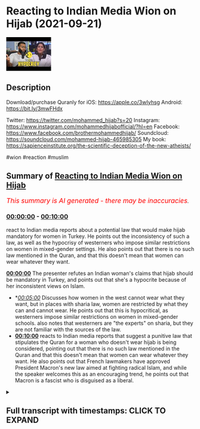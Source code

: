 # Reacting to Indian Media Wion on Hijab (2021-09-21)

![alt Reacting to Indian Media Wion on Hijab](c_QwdFONeoQ.jpg "Reacting to Indian Media Wion on Hijab")

## Description

Download/purchase Quranly for iOS: https://apple.co/3wIyhsg Android: https://bit.ly/3mwFHdx

Twitter: https://twitter.com/mohammed_hijab?s=20
Instagram: https://www.instagram.com/mohammedhijabofficial/?hl=en
Facebook: https://www.facebook.com/brothermohammedhijab/
Soundcloud: https://soundcloud.com/mohammed-hijab-465985305
My book: https://sapienceinstitute.org/the-scientific-deception-of-the-new-atheists/

#wion #reaction #muslim

## Summary of [Reacting to Indian Media Wion on Hijab](https://www.youtube.com/watch?v=c_QwdFONeoQ)


*<span style="color:red; font-size:125%">This summary is AI generated - there may be inaccuracies</span>. [](/)*

### [00:00:00](https://www.youtube.com/watch?v=c_QwdFONeoQ&t=0) - [00:10:00](https://www.youtube.com/watch?v=c_QwdFONeoQ&t=600)

react to Indian media reports about a potential law that would make hijab mandatory for women in Turkey. He points out the inconsistency of such a law, as well as the hypocrisy of westerners who impose similar restrictions on women in mixed-gender settings. He also points out that there is no such law mentioned in the Quran, and that this doesn't mean that women can wear whatever they want.

**[00:00:00](https://www.youtube.com/watch?v=c_QwdFONeoQ&t=0)** The presenter refutes an Indian woman's claims that hijab should be mandatory in Turkey, and points out that she's a hypocrite because of her inconsistent views on Islam.
* **[00:05:00](https://www.youtube.com/watch?v=c_QwdFONeoQ&t=300)* Discusses how women in the west cannot wear what they want, but in places with sharia law, women are restricted by what they can and cannot wear. He points out that this is hypocritical, as westerners impose similar restrictions on women in mixed-gender schools. also notes that westerners are "the experts" on sharia, but they are not familiar with the sources of the law.
* **[00:10:00](https://www.youtube.com/watch?v=c_QwdFONeoQ&t=600)** reacts to Indian media reports that suggest a punitive law that stipulates the Quran for a woman who doesn't wear hijab is being considered, pointing out that there is no such law mentioned in the Quran and that this doesn't mean that women can wear whatever they want. He also points out that French lawmakers have approved President Macron's new law aimed at fighting radical Islam, and while the speaker welcomes this as an encouraging trend, he points out that Macron is a fascist who is disguised as a liberal.

<details><summary><h2>Full transcript with timestamps: CLICK TO EXPAND</h2></summary>

[0:00:00](https://youtu.be/c_QwdFONeoQ?t=0) [Music]  
[0:00:05](https://youtu.be/c_QwdFONeoQ?t=5) go to quranilli.app inshallah the app  
[0:00:07](https://youtu.be/c_QwdFONeoQ?t=7) tracks versus pages and time spent  
[0:00:10](https://youtu.be/c_QwdFONeoQ?t=10) reading and the verses to pages function  
[0:00:12](https://youtu.be/c_QwdFONeoQ?t=12) takes you from reading a few verses a  
[0:00:14](https://youtu.be/c_QwdFONeoQ?t=14) day to a few pages a day this project is  
[0:00:17](https://youtu.be/c_QwdFONeoQ?t=17) for the real enthusiasts if there's  
[0:00:19](https://youtu.be/c_QwdFONeoQ?t=19) enough of us out there this will become  
[0:00:21](https://youtu.be/c_QwdFONeoQ?t=21) the future of quran apps and support the  
[0:00:24](https://youtu.be/c_QwdFONeoQ?t=24) project if you can inshaallah may allah  
[0:00:26](https://youtu.be/c_QwdFONeoQ?t=26) bless all of you jazakallahu  
[0:00:32](https://youtu.be/c_QwdFONeoQ?t=32) um a lot of people have been contacting  
[0:00:33](https://youtu.be/c_QwdFONeoQ?t=33) me especially from the subcontinent in  
[0:00:35](https://youtu.be/c_QwdFONeoQ?t=35) india pakistan and these kinds of  
[0:00:36](https://youtu.be/c_QwdFONeoQ?t=36) countries  
[0:00:38](https://youtu.be/c_QwdFONeoQ?t=38) masha'allah you know really appreciate  
[0:00:40](https://youtu.be/c_QwdFONeoQ?t=40) your support  
[0:00:41](https://youtu.be/c_QwdFONeoQ?t=41) um  
[0:00:42](https://youtu.be/c_QwdFONeoQ?t=42) to tell me that you know you should do a  
[0:00:44](https://youtu.be/c_QwdFONeoQ?t=44) lot more refutations of these kinds of  
[0:00:46](https://youtu.be/c_QwdFONeoQ?t=46) people like we on the the presenter that  
[0:00:47](https://youtu.be/c_QwdFONeoQ?t=47) i refuted in the previous uh  
[0:00:49](https://youtu.be/c_QwdFONeoQ?t=49) in the in the previous video i'll be  
[0:00:51](https://youtu.be/c_QwdFONeoQ?t=51) honest with you  
[0:00:52](https://youtu.be/c_QwdFONeoQ?t=52) um  
[0:00:54](https://youtu.be/c_QwdFONeoQ?t=54) she's a very easy target she was and the  
[0:00:56](https://youtu.be/c_QwdFONeoQ?t=56) entire organization were very easy and i  
[0:00:58](https://youtu.be/c_QwdFONeoQ?t=58) think to myself do these people even  
[0:01:00](https://youtu.be/c_QwdFONeoQ?t=60) think about what they're saying before  
[0:01:02](https://youtu.be/c_QwdFONeoQ?t=62) they say it because what i'm going to  
[0:01:04](https://youtu.be/c_QwdFONeoQ?t=64) present to you today  
[0:01:06](https://youtu.be/c_QwdFONeoQ?t=66) is pathetic it's really pathetic you'll  
[0:01:08](https://youtu.be/c_QwdFONeoQ?t=68) remember in the previous episode  
[0:01:10](https://youtu.be/c_QwdFONeoQ?t=70) that one of her main concerns if you  
[0:01:12](https://youtu.be/c_QwdFONeoQ?t=72) want to put it in that language  
[0:01:14](https://youtu.be/c_QwdFONeoQ?t=74) with the taliban taking control  
[0:01:16](https://youtu.be/c_QwdFONeoQ?t=76) or other countries in the in general  
[0:01:19](https://youtu.be/c_QwdFONeoQ?t=79) actually  
[0:01:20](https://youtu.be/c_QwdFONeoQ?t=80) was  
[0:01:21](https://youtu.be/c_QwdFONeoQ?t=81) um this uh women being forced to wear  
[0:01:24](https://youtu.be/c_QwdFONeoQ?t=84) hijab or head covering and so on in  
[0:01:25](https://youtu.be/c_QwdFONeoQ?t=85) afghanistan  
[0:01:27](https://youtu.be/c_QwdFONeoQ?t=87) now we'll talk about that and the  
[0:01:29](https://youtu.be/c_QwdFONeoQ?t=89) legitimacy of that or lack thereof  
[0:01:31](https://youtu.be/c_QwdFONeoQ?t=91) in a bit but before we do that i just  
[0:01:34](https://youtu.be/c_QwdFONeoQ?t=94) want you guys to see  
[0:01:37](https://youtu.be/c_QwdFONeoQ?t=97) this particular video where she's  
[0:01:39](https://youtu.be/c_QwdFONeoQ?t=99) talking about  
[0:01:41](https://youtu.be/c_QwdFONeoQ?t=101) ataturk let's see what she says not too  
[0:01:44](https://youtu.be/c_QwdFONeoQ?t=104) long ago turkey used to be a modern and  
[0:01:46](https://youtu.be/c_QwdFONeoQ?t=106) secular state an islamic republic with a  
[0:01:48](https://youtu.be/c_QwdFONeoQ?t=108) progressive approach thanks to the  
[0:01:50](https://youtu.be/c_QwdFONeoQ?t=110) policies of mustafa kamal  
[0:01:54](https://youtu.be/c_QwdFONeoQ?t=114) the father of modern day turkey a  
[0:01:56](https://youtu.be/c_QwdFONeoQ?t=116) reformer who brought his country at par  
[0:01:58](https://youtu.be/c_QwdFONeoQ?t=118) with the european world he replaced  
[0:02:01](https://youtu.be/c_QwdFONeoQ?t=121) arabic with the latin script the islamic  
[0:02:03](https://youtu.be/c_QwdFONeoQ?t=123) calendar with the western calendar  
[0:02:05](https://youtu.be/c_QwdFONeoQ?t=125) mosques were under state control faith  
[0:02:08](https://youtu.be/c_QwdFONeoQ?t=128) was a private matter christians and jews  
[0:02:10](https://youtu.be/c_QwdFONeoQ?t=130) could freely worship their gods in  
[0:02:12](https://youtu.be/c_QwdFONeoQ?t=132) turkey turkish men were forbidden from  
[0:02:14](https://youtu.be/c_QwdFONeoQ?t=134) wearing a headgear turkish women  
[0:02:16](https://youtu.be/c_QwdFONeoQ?t=136) forbidden from wearing head scarves but  
[0:02:18](https://youtu.be/c_QwdFONeoQ?t=138) the turkey of today is very different  
[0:02:21](https://youtu.be/c_QwdFONeoQ?t=141) now turkey is ruled by a leader who  
[0:02:23](https://youtu.be/c_QwdFONeoQ?t=143) wants to take his country back to its  
[0:02:25](https://youtu.be/c_QwdFONeoQ?t=145) ottoman ambitions  
[0:02:27](https://youtu.be/c_QwdFONeoQ?t=147) i was listening to this thinking is this  
[0:02:28](https://youtu.be/c_QwdFONeoQ?t=148) woman for real  
[0:02:30](https://youtu.be/c_QwdFONeoQ?t=150) is this woman for real she mentioned a  
[0:02:33](https://youtu.be/c_QwdFONeoQ?t=153) few things  
[0:02:34](https://youtu.be/c_QwdFONeoQ?t=154) the ataturk dumb in his premiership  
[0:02:38](https://youtu.be/c_QwdFONeoQ?t=158) and one of those things was that he  
[0:02:40](https://youtu.be/c_QwdFONeoQ?t=160) banned hijab  
[0:02:42](https://youtu.be/c_QwdFONeoQ?t=162) and i want to say something  
[0:02:44](https://youtu.be/c_QwdFONeoQ?t=164) the silence  
[0:02:45](https://youtu.be/c_QwdFONeoQ?t=165) is deafening  
[0:02:48](https://youtu.be/c_QwdFONeoQ?t=168) the acquiescence  
[0:02:50](https://youtu.be/c_QwdFONeoQ?t=170) is clear  
[0:02:51](https://youtu.be/c_QwdFONeoQ?t=171) and in fact the tone was encouraging  
[0:02:53](https://youtu.be/c_QwdFONeoQ?t=173) from your perspective  
[0:02:55](https://youtu.be/c_QwdFONeoQ?t=175) why when it comes to  
[0:02:57](https://youtu.be/c_QwdFONeoQ?t=177) a nationalist secularist  
[0:03:00](https://youtu.be/c_QwdFONeoQ?t=180) if your paradigm  
[0:03:02](https://youtu.be/c_QwdFONeoQ?t=182) is a liberal one  
[0:03:04](https://youtu.be/c_QwdFONeoQ?t=184) do you not comment in a negative manner  
[0:03:08](https://youtu.be/c_QwdFONeoQ?t=188) do not condemn  
[0:03:12](https://youtu.be/c_QwdFONeoQ?t=192) banning or restrictions  
[0:03:15](https://youtu.be/c_QwdFONeoQ?t=195) to clothe  
[0:03:16](https://youtu.be/c_QwdFONeoQ?t=196) to clothing especially women women's  
[0:03:18](https://youtu.be/c_QwdFONeoQ?t=198) clothing but when it comes to the  
[0:03:20](https://youtu.be/c_QwdFONeoQ?t=200) islamic discourse you do exactly that  
[0:03:24](https://youtu.be/c_QwdFONeoQ?t=204) this already reveals to me  
[0:03:26](https://youtu.be/c_QwdFONeoQ?t=206) that you are a hypocrite  
[0:03:28](https://youtu.be/c_QwdFONeoQ?t=208) you are an absolute hypocrite it's not a  
[0:03:31](https://youtu.be/c_QwdFONeoQ?t=211) matter  
[0:03:32](https://youtu.be/c_QwdFONeoQ?t=212) of moral consistency here  
[0:03:35](https://youtu.be/c_QwdFONeoQ?t=215) it is a matter of  
[0:03:37](https://youtu.be/c_QwdFONeoQ?t=217) strategic consistency  
[0:03:39](https://youtu.be/c_QwdFONeoQ?t=219) in fact you have just fell  
[0:03:42](https://youtu.be/c_QwdFONeoQ?t=222) face-first  
[0:03:44](https://youtu.be/c_QwdFONeoQ?t=224) into an intellectual ditch you're  
[0:03:46](https://youtu.be/c_QwdFONeoQ?t=226) embarrassing yourself  
[0:03:49](https://youtu.be/c_QwdFONeoQ?t=229) this is absolutely shocking  
[0:03:53](https://youtu.be/c_QwdFONeoQ?t=233) i can't believe it almost to be honest  
[0:03:55](https://youtu.be/c_QwdFONeoQ?t=235) i'm lost for words but i must say  
[0:03:58](https://youtu.be/c_QwdFONeoQ?t=238) the problem is the notion in the first  
[0:04:00](https://youtu.be/c_QwdFONeoQ?t=240) place  
[0:04:01](https://youtu.be/c_QwdFONeoQ?t=241) that a woman  
[0:04:02](https://youtu.be/c_QwdFONeoQ?t=242) in the west even  
[0:04:04](https://youtu.be/c_QwdFONeoQ?t=244) has any  
[0:04:06](https://youtu.be/c_QwdFONeoQ?t=246) or every right to wear whatever she  
[0:04:08](https://youtu.be/c_QwdFONeoQ?t=248) wants  
[0:04:09](https://youtu.be/c_QwdFONeoQ?t=249) this is a false notion  
[0:04:10](https://youtu.be/c_QwdFONeoQ?t=250) and it can be proven or disproven i  
[0:04:13](https://youtu.be/c_QwdFONeoQ?t=253) should say with the easiest  
[0:04:16](https://youtu.be/c_QwdFONeoQ?t=256) of introspection  
[0:04:17](https://youtu.be/c_QwdFONeoQ?t=257) if i say for example  
[0:04:20](https://youtu.be/c_QwdFONeoQ?t=260) if a woman wears a bikini in the bank  
[0:04:23](https://youtu.be/c_QwdFONeoQ?t=263) okay look we've been living i've been  
[0:04:25](https://youtu.be/c_QwdFONeoQ?t=265) living here all my life i'm a westerner  
[0:04:27](https://youtu.be/c_QwdFONeoQ?t=267) what's your name i don't know prakash  
[0:04:29](https://youtu.be/c_QwdFONeoQ?t=269) whatever your name is sorry to say i  
[0:04:30](https://youtu.be/c_QwdFONeoQ?t=270) don't know your name yeah but i'm a  
[0:04:32](https://youtu.be/c_QwdFONeoQ?t=272) westerner  
[0:04:33](https://youtu.be/c_QwdFONeoQ?t=273) i've been educated in the west and i've  
[0:04:35](https://youtu.be/c_QwdFONeoQ?t=275) been an educator in the west i don't  
[0:04:37](https://youtu.be/c_QwdFONeoQ?t=277) want you to worship me now please don't  
[0:04:39](https://youtu.be/c_QwdFONeoQ?t=279) worship me  
[0:04:40](https://youtu.be/c_QwdFONeoQ?t=280) okay because i know you worship  
[0:04:42](https://youtu.be/c_QwdFONeoQ?t=282) the creation  
[0:04:44](https://youtu.be/c_QwdFONeoQ?t=284) not the creator was a lot of your people  
[0:04:46](https://youtu.be/c_QwdFONeoQ?t=286) they worship the creation aside from the  
[0:04:48](https://youtu.be/c_QwdFONeoQ?t=288) creator i don't want to go to bombay and  
[0:04:50](https://youtu.be/c_QwdFONeoQ?t=290) see like a statue of the great hijab  
[0:04:52](https://youtu.be/c_QwdFONeoQ?t=292) there  
[0:04:54](https://youtu.be/c_QwdFONeoQ?t=294) muhammad the learned hijab there i don't  
[0:04:56](https://youtu.be/c_QwdFONeoQ?t=296) want to see this  
[0:04:58](https://youtu.be/c_QwdFONeoQ?t=298) so please don't worship  
[0:05:00](https://youtu.be/c_QwdFONeoQ?t=300) but i've been uneducated i've been  
[0:05:02](https://youtu.be/c_QwdFONeoQ?t=302) educated there in the west  
[0:05:04](https://youtu.be/c_QwdFONeoQ?t=304) and i've been an educator here in the  
[0:05:06](https://youtu.be/c_QwdFONeoQ?t=306) west for some time and i can tell you  
[0:05:08](https://youtu.be/c_QwdFONeoQ?t=308) from my experience and i think people  
[0:05:10](https://youtu.be/c_QwdFONeoQ?t=310) will share this experience here in the  
[0:05:12](https://youtu.be/c_QwdFONeoQ?t=312) west  
[0:05:14](https://youtu.be/c_QwdFONeoQ?t=314) and that in fact  
[0:05:15](https://youtu.be/c_QwdFONeoQ?t=315) women can't wear what they want  
[0:05:17](https://youtu.be/c_QwdFONeoQ?t=317) i mean a woman cannot wear a bikini in  
[0:05:19](https://youtu.be/c_QwdFONeoQ?t=319) the bank now she might be able to get  
[0:05:21](https://youtu.be/c_QwdFONeoQ?t=321) away with it i mean i don't think  
[0:05:22](https://youtu.be/c_QwdFONeoQ?t=322) anyone's stopping maybe the police will  
[0:05:23](https://youtu.be/c_QwdFONeoQ?t=323) come i don't know  
[0:05:24](https://youtu.be/c_QwdFONeoQ?t=324) but i can tell you for a fact that a  
[0:05:26](https://youtu.be/c_QwdFONeoQ?t=326) woman cannot wear a bikini  
[0:05:29](https://youtu.be/c_QwdFONeoQ?t=329) in a school  
[0:05:31](https://youtu.be/c_QwdFONeoQ?t=331) now if she works in a secondary school  
[0:05:33](https://youtu.be/c_QwdFONeoQ?t=333) uh she i mean i've been in schools where  
[0:05:35](https://youtu.be/c_QwdFONeoQ?t=335) women have been told not to have a lot  
[0:05:36](https://youtu.be/c_QwdFONeoQ?t=336) cleavage hanging out if she's teaching  
[0:05:38](https://youtu.be/c_QwdFONeoQ?t=338) you a 10-11 why because it will distract  
[0:05:40](https://youtu.be/c_QwdFONeoQ?t=340) the students this is very fair or you  
[0:05:43](https://youtu.be/c_QwdFONeoQ?t=343) could say a common  
[0:05:45](https://youtu.be/c_QwdFONeoQ?t=345) policy  
[0:05:46](https://youtu.be/c_QwdFONeoQ?t=346) you cannot imagine it's inconceivable  
[0:05:49](https://youtu.be/c_QwdFONeoQ?t=349) that women will wear bikinis to work in  
[0:05:51](https://youtu.be/c_QwdFONeoQ?t=351) a school or in a corporate even  
[0:05:53](https://youtu.be/c_QwdFONeoQ?t=353) corporate environments  
[0:05:56](https://youtu.be/c_QwdFONeoQ?t=356) and in fact they'll probably be sent  
[0:05:57](https://youtu.be/c_QwdFONeoQ?t=357) home  
[0:05:58](https://youtu.be/c_QwdFONeoQ?t=358) i guarantee you they'll be sent home  
[0:06:01](https://youtu.be/c_QwdFONeoQ?t=361) women that go  
[0:06:03](https://youtu.be/c_QwdFONeoQ?t=363) to corporate environments or secondary  
[0:06:05](https://youtu.be/c_QwdFONeoQ?t=365) schools or university places or  
[0:06:08](https://youtu.be/c_QwdFONeoQ?t=368) hospitals or any of those places which  
[0:06:10](https://youtu.be/c_QwdFONeoQ?t=370) are  
[0:06:11](https://youtu.be/c_QwdFONeoQ?t=371) we're talking about tens of millions of  
[0:06:12](https://youtu.be/c_QwdFONeoQ?t=372) women here just in the uk a population  
[0:06:14](https://youtu.be/c_QwdFONeoQ?t=374) of i don't know 70 something million  
[0:06:17](https://youtu.be/c_QwdFONeoQ?t=377) they will be sent home if they wear  
[0:06:19](https://youtu.be/c_QwdFONeoQ?t=379) those clothes they have uniform they  
[0:06:20](https://youtu.be/c_QwdFONeoQ?t=380) have to wear  
[0:06:22](https://youtu.be/c_QwdFONeoQ?t=382) and it will be seen as inappropriate  
[0:06:24](https://youtu.be/c_QwdFONeoQ?t=384) and public exposure  
[0:06:27](https://youtu.be/c_QwdFONeoQ?t=387) but why can the same woman  
[0:06:29](https://youtu.be/c_QwdFONeoQ?t=389) go to a beach and wear the bikini and  
[0:06:31](https://youtu.be/c_QwdFONeoQ?t=391) there's no issue i mean who gets to set  
[0:06:33](https://youtu.be/c_QwdFONeoQ?t=393) these guidelines have you ever thought  
[0:06:34](https://youtu.be/c_QwdFONeoQ?t=394) about it have you ever thought about who  
[0:06:37](https://youtu.be/c_QwdFONeoQ?t=397) gets to set these societal conventions  
[0:06:40](https://youtu.be/c_QwdFONeoQ?t=400) why is it acceptable in the beach but  
[0:06:42](https://youtu.be/c_QwdFONeoQ?t=402) and  
[0:06:43](https://youtu.be/c_QwdFONeoQ?t=403) it's not and on the roadsides or in a  
[0:06:45](https://youtu.be/c_QwdFONeoQ?t=405) park but it's not acceptable in a bank  
[0:06:47](https://youtu.be/c_QwdFONeoQ?t=407) or a hospital or in a school  
[0:06:50](https://youtu.be/c_QwdFONeoQ?t=410) you could give me a reason you tell me  
[0:06:52](https://youtu.be/c_QwdFONeoQ?t=412) well because one will cause a  
[0:06:53](https://youtu.be/c_QwdFONeoQ?t=413) distraction  
[0:06:54](https://youtu.be/c_QwdFONeoQ?t=414) okay  
[0:06:55](https://youtu.be/c_QwdFONeoQ?t=415) well maybe if if wearing such clothing  
[0:06:59](https://youtu.be/c_QwdFONeoQ?t=419) causes a distraction the question is at  
[0:07:02](https://youtu.be/c_QwdFONeoQ?t=422) what point does it stop causing a  
[0:07:03](https://youtu.be/c_QwdFONeoQ?t=423) distraction  
[0:07:05](https://youtu.be/c_QwdFONeoQ?t=425) and where does the line where is the  
[0:07:07](https://youtu.be/c_QwdFONeoQ?t=427) line drawn what a woman where is the  
[0:07:09](https://youtu.be/c_QwdFONeoQ?t=429) miniskirt in a corporate environment  
[0:07:10](https://youtu.be/c_QwdFONeoQ?t=430) doesn't that cause some kind of  
[0:07:11](https://youtu.be/c_QwdFONeoQ?t=431) distraction are the hormones hormone  
[0:07:14](https://youtu.be/c_QwdFONeoQ?t=434) levels of men  
[0:07:15](https://youtu.be/c_QwdFONeoQ?t=435) that much drastically different  
[0:07:18](https://youtu.be/c_QwdFONeoQ?t=438) or that the behavior of such men will be  
[0:07:20](https://youtu.be/c_QwdFONeoQ?t=440) completely different  
[0:07:21](https://youtu.be/c_QwdFONeoQ?t=441) in corporate environments to hospitals  
[0:07:24](https://youtu.be/c_QwdFONeoQ?t=444) to to this but who gets to who gets to  
[0:07:26](https://youtu.be/c_QwdFONeoQ?t=446) sorry to say  
[0:07:28](https://youtu.be/c_QwdFONeoQ?t=448) set those cultural conventions  
[0:07:30](https://youtu.be/c_QwdFONeoQ?t=450) i tell you gets to do it for the most  
[0:07:32](https://youtu.be/c_QwdFONeoQ?t=452) part  
[0:07:33](https://youtu.be/c_QwdFONeoQ?t=453) white men  
[0:07:34](https://youtu.be/c_QwdFONeoQ?t=454) and once again  
[0:07:36](https://youtu.be/c_QwdFONeoQ?t=456) well when i'm saying that maybe you've  
[0:07:38](https://youtu.be/c_QwdFONeoQ?t=458) already jumped into prostration but  
[0:07:39](https://youtu.be/c_QwdFONeoQ?t=459) before you do get back up  
[0:07:41](https://youtu.be/c_QwdFONeoQ?t=461) get back up  
[0:07:44](https://youtu.be/c_QwdFONeoQ?t=464) listen to what i'm saying  
[0:07:46](https://youtu.be/c_QwdFONeoQ?t=466) white men maybe white women as well yeah  
[0:07:47](https://youtu.be/c_QwdFONeoQ?t=467) the feminist movement has had a huge  
[0:07:49](https://youtu.be/c_QwdFONeoQ?t=469) i would say influence as well  
[0:07:52](https://youtu.be/c_QwdFONeoQ?t=472) but why should we follow those  
[0:07:53](https://youtu.be/c_QwdFONeoQ?t=473) regulations  
[0:07:55](https://youtu.be/c_QwdFONeoQ?t=475) they are legally enforceable  
[0:07:57](https://youtu.be/c_QwdFONeoQ?t=477) organizationally enforceable  
[0:07:59](https://youtu.be/c_QwdFONeoQ?t=479) structurally enforceable institutionally  
[0:08:02](https://youtu.be/c_QwdFONeoQ?t=482) enforceable so many times  
[0:08:04](https://youtu.be/c_QwdFONeoQ?t=484) and so you can't say women can wear what  
[0:08:06](https://youtu.be/c_QwdFONeoQ?t=486) they want in the west they can't that's  
[0:08:08](https://youtu.be/c_QwdFONeoQ?t=488) that's that is a misnomer  
[0:08:10](https://youtu.be/c_QwdFONeoQ?t=490) that is a that is fallacious reasoning  
[0:08:13](https://youtu.be/c_QwdFONeoQ?t=493) that is wrong legalistically false  
[0:08:16](https://youtu.be/c_QwdFONeoQ?t=496) john stuart mill himself  
[0:08:18](https://youtu.be/c_QwdFONeoQ?t=498) he had limits with the father of social  
[0:08:20](https://youtu.be/c_QwdFONeoQ?t=500) liberalism he said people having sex in  
[0:08:22](https://youtu.be/c_QwdFONeoQ?t=502) the roadside should be banned  
[0:08:24](https://youtu.be/c_QwdFONeoQ?t=504) fortunately mexico didn't take his  
[0:08:26](https://youtu.be/c_QwdFONeoQ?t=506) advice but that's another story for  
[0:08:27](https://youtu.be/c_QwdFONeoQ?t=507) another day  
[0:08:29](https://youtu.be/c_QwdFONeoQ?t=509) the point i'm making to you is what is  
[0:08:32](https://youtu.be/c_QwdFONeoQ?t=512) that much different  
[0:08:34](https://youtu.be/c_QwdFONeoQ?t=514) the only difference is in the type of  
[0:08:36](https://youtu.be/c_QwdFONeoQ?t=516) clothing  
[0:08:38](https://youtu.be/c_QwdFONeoQ?t=518) well you might say well it's actually  
[0:08:39](https://youtu.be/c_QwdFONeoQ?t=519) more coverage you know the islamic  
[0:08:41](https://youtu.be/c_QwdFONeoQ?t=521) garment  
[0:08:42](https://youtu.be/c_QwdFONeoQ?t=522) but when girls go to girls schools or  
[0:08:44](https://youtu.be/c_QwdFONeoQ?t=524) even mixed schools  
[0:08:45](https://youtu.be/c_QwdFONeoQ?t=525) or even boys go to such schools they are  
[0:08:47](https://youtu.be/c_QwdFONeoQ?t=527) told what to wear  
[0:08:49](https://youtu.be/c_QwdFONeoQ?t=529) ex by color  
[0:08:51](https://youtu.be/c_QwdFONeoQ?t=531) that you know even the color they have  
[0:08:52](https://youtu.be/c_QwdFONeoQ?t=532) to if you don't have the tyre you go  
[0:08:54](https://youtu.be/c_QwdFONeoQ?t=534) back home what do you mean what do you  
[0:08:56](https://youtu.be/c_QwdFONeoQ?t=536) mean you go back home if you don't have  
[0:08:57](https://youtu.be/c_QwdFONeoQ?t=537) a tie  
[0:08:58](https://youtu.be/c_QwdFONeoQ?t=538) isn't that restricting what you wear you  
[0:09:00](https://youtu.be/c_QwdFONeoQ?t=540) can't wear what you want this is a  
[0:09:02](https://youtu.be/c_QwdFONeoQ?t=542) misnomer what country do you think this  
[0:09:04](https://youtu.be/c_QwdFONeoQ?t=544) is do you think  
[0:09:05](https://youtu.be/c_QwdFONeoQ?t=545) where do you think we are living in the  
[0:09:06](https://youtu.be/c_QwdFONeoQ?t=546) nudest place the west is a new this  
[0:09:08](https://youtu.be/c_QwdFONeoQ?t=548) place this is a huge misconception  
[0:09:11](https://youtu.be/c_QwdFONeoQ?t=551) so that's the first thing i want to say  
[0:09:13](https://youtu.be/c_QwdFONeoQ?t=553) the second thing is clear your hypocrisy  
[0:09:15](https://youtu.be/c_QwdFONeoQ?t=555) is very clear  
[0:09:17](https://youtu.be/c_QwdFONeoQ?t=557) why do you allow  
[0:09:18](https://youtu.be/c_QwdFONeoQ?t=558) girls to be segregated in girl schools  
[0:09:20](https://youtu.be/c_QwdFONeoQ?t=560) in olympic events for them to have  
[0:09:22](https://youtu.be/c_QwdFONeoQ?t=562) designated uh uniform all of these  
[0:09:25](https://youtu.be/c_QwdFONeoQ?t=565) things legally enforceable in in  
[0:09:28](https://youtu.be/c_QwdFONeoQ?t=568) organizations and institutes but when  
[0:09:29](https://youtu.be/c_QwdFONeoQ?t=569) the taliban do it with a different or  
[0:09:31](https://youtu.be/c_QwdFONeoQ?t=571) these guys do or whoever doesn't you're  
[0:09:33](https://youtu.be/c_QwdFONeoQ?t=573) thinking this is so much it's so weird  
[0:09:35](https://youtu.be/c_QwdFONeoQ?t=575) it's not that it's not to be honest with  
[0:09:36](https://youtu.be/c_QwdFONeoQ?t=576) you it's not that weird it's very  
[0:09:37](https://youtu.be/c_QwdFONeoQ?t=577) similar to what you guys already impose  
[0:09:39](https://youtu.be/c_QwdFONeoQ?t=579) but it's just in a different format  
[0:09:41](https://youtu.be/c_QwdFONeoQ?t=581) it's all it is it's in a different  
[0:09:42](https://youtu.be/c_QwdFONeoQ?t=582) format  
[0:09:44](https://youtu.be/c_QwdFONeoQ?t=584) now the question is now a sharia  
[0:09:46](https://youtu.be/c_QwdFONeoQ?t=586) question  
[0:09:48](https://youtu.be/c_QwdFONeoQ?t=588) since you you're the expert in sharia of  
[0:09:50](https://youtu.be/c_QwdFONeoQ?t=590) course yeah  
[0:09:51](https://youtu.be/c_QwdFONeoQ?t=591) you didn't know what the massage of  
[0:09:52](https://youtu.be/c_QwdFONeoQ?t=592) sharia were but you're the expert which  
[0:09:55](https://youtu.be/c_QwdFONeoQ?t=595) means the the sources of sharia the  
[0:09:57](https://youtu.be/c_QwdFONeoQ?t=597) point is  
[0:09:58](https://youtu.be/c_QwdFONeoQ?t=598) what happens in a sharia state is there  
[0:10:00](https://youtu.be/c_QwdFONeoQ?t=600) any had punitive law that stipulates the  
[0:10:02](https://youtu.be/c_QwdFONeoQ?t=602) quran  
[0:10:03](https://youtu.be/c_QwdFONeoQ?t=603) for a woman who doesn't wear hijab  
[0:10:05](https://youtu.be/c_QwdFONeoQ?t=605) there's no such heart actually mentioned  
[0:10:08](https://youtu.be/c_QwdFONeoQ?t=608) that doesn't mean to say they can wear  
[0:10:09](https://youtu.be/c_QwdFONeoQ?t=609) what they want  
[0:10:10](https://youtu.be/c_QwdFONeoQ?t=610) because the quran states  
[0:10:17](https://youtu.be/c_QwdFONeoQ?t=617) that's not for a muslim man or a muslim  
[0:10:19](https://youtu.be/c_QwdFONeoQ?t=619) woman if allah and the messenger have  
[0:10:21](https://youtu.be/c_QwdFONeoQ?t=621) chosen something for them to have any  
[0:10:22](https://youtu.be/c_QwdFONeoQ?t=622) choice in the matter because if you  
[0:10:24](https://youtu.be/c_QwdFONeoQ?t=624) really are a muslim muslim someone who  
[0:10:27](https://youtu.be/c_QwdFONeoQ?t=627) is submitting to allah you believe that  
[0:10:29](https://youtu.be/c_QwdFONeoQ?t=629) this religion is from god then this is  
[0:10:31](https://youtu.be/c_QwdFONeoQ?t=631) this this is the godly uniform if you  
[0:10:33](https://youtu.be/c_QwdFONeoQ?t=633) like  
[0:10:34](https://youtu.be/c_QwdFONeoQ?t=634) if you don't want to be a muslim if  
[0:10:35](https://youtu.be/c_QwdFONeoQ?t=635) you're not muslim  
[0:10:42](https://youtu.be/c_QwdFONeoQ?t=642) there's no compulsion religion but this  
[0:10:44](https://youtu.be/c_QwdFONeoQ?t=644) verse is for non-muslims as for muslims  
[0:10:46](https://youtu.be/c_QwdFONeoQ?t=646) is these are our guidelines why why are  
[0:10:49](https://youtu.be/c_QwdFONeoQ?t=649) our guidelines so foreign and your  
[0:10:51](https://youtu.be/c_QwdFONeoQ?t=651) guidelines so  
[0:10:53](https://youtu.be/c_QwdFONeoQ?t=653) the ones that we should all follow you  
[0:10:54](https://youtu.be/c_QwdFONeoQ?t=654) haven't even given us reasons  
[0:10:57](https://youtu.be/c_QwdFONeoQ?t=657) do you not see the patheticness of your  
[0:10:59](https://youtu.be/c_QwdFONeoQ?t=659) you're pathetic  
[0:11:01](https://youtu.be/c_QwdFONeoQ?t=661) you haven't even argued for your case  
[0:11:04](https://youtu.be/c_QwdFONeoQ?t=664) so i say  
[0:11:07](https://youtu.be/c_QwdFONeoQ?t=667) this is a really weak approach the  
[0:11:08](https://youtu.be/c_QwdFONeoQ?t=668) second thing is i want to  
[0:11:10](https://youtu.be/c_QwdFONeoQ?t=670) also point  
[0:11:11](https://youtu.be/c_QwdFONeoQ?t=671) to the fact that when it comes to  
[0:11:13](https://youtu.be/c_QwdFONeoQ?t=673) religious freedoms  
[0:11:15](https://youtu.be/c_QwdFONeoQ?t=675) your colleague  
[0:11:18](https://youtu.be/c_QwdFONeoQ?t=678) look what she says about  
[0:11:19](https://youtu.be/c_QwdFONeoQ?t=679) encouraging of macron and his policies  
[0:11:22](https://youtu.be/c_QwdFONeoQ?t=682) which are anti-muslim  
[0:11:24](https://youtu.be/c_QwdFONeoQ?t=684) and once again one of the policies is to  
[0:11:27](https://youtu.be/c_QwdFONeoQ?t=687) restrict women's dress code but let's  
[0:11:28](https://youtu.be/c_QwdFONeoQ?t=688) see what your your colleague says about  
[0:11:30](https://youtu.be/c_QwdFONeoQ?t=690) this  
[0:11:33](https://youtu.be/c_QwdFONeoQ?t=693) we start off with the latest coming in  
[0:11:34](https://youtu.be/c_QwdFONeoQ?t=694) from france where the lawmakers have now  
[0:11:37](https://youtu.be/c_QwdFONeoQ?t=697) approved president emmanuel macron's new  
[0:11:39](https://youtu.be/c_QwdFONeoQ?t=699) law that proposes to fight radical  
[0:11:42](https://youtu.be/c_QwdFONeoQ?t=702) islamism  
[0:11:43](https://youtu.be/c_QwdFONeoQ?t=703) the law aims to strengthen oversight of  
[0:11:46](https://youtu.be/c_QwdFONeoQ?t=706) mosques schools and sports clubs to  
[0:11:49](https://youtu.be/c_QwdFONeoQ?t=709) safeguard france from radical islamists  
[0:11:51](https://youtu.be/c_QwdFONeoQ?t=711) so once again here look at this  
[0:11:53](https://youtu.be/c_QwdFONeoQ?t=713) encouraging tone when it comes to whom  
[0:11:56](https://youtu.be/c_QwdFONeoQ?t=716) when it comes to the secular republican  
[0:11:59](https://youtu.be/c_QwdFONeoQ?t=719) macron  
[0:12:01](https://youtu.be/c_QwdFONeoQ?t=721) it's not that you're liberal by the way  
[0:12:03](https://youtu.be/c_QwdFONeoQ?t=723) you're not liberal  
[0:12:04](https://youtu.be/c_QwdFONeoQ?t=724) you might call yourself liberal  
[0:12:07](https://youtu.be/c_QwdFONeoQ?t=727) but you're disguising fascism with  
[0:12:10](https://youtu.be/c_QwdFONeoQ?t=730) liberalism quite similar to hitler quite  
[0:12:12](https://youtu.be/c_QwdFONeoQ?t=732) similar to your president actually modi  
[0:12:14](https://youtu.be/c_QwdFONeoQ?t=734) the bastard  
[0:12:16](https://youtu.be/c_QwdFONeoQ?t=736) yes the bastard  
[0:12:17](https://youtu.be/c_QwdFONeoQ?t=737) the one who's allowing all of these  
[0:12:18](https://youtu.be/c_QwdFONeoQ?t=738) things to happen with minorities in his  
[0:12:20](https://youtu.be/c_QwdFONeoQ?t=740) uh in his country  
[0:12:22](https://youtu.be/c_QwdFONeoQ?t=742) this individual here  
[0:12:24](https://youtu.be/c_QwdFONeoQ?t=744) you are  
[0:12:26](https://youtu.be/c_QwdFONeoQ?t=746) exposed already as an individual  
[0:12:28](https://youtu.be/c_QwdFONeoQ?t=748) and the proof is in the pudding because  
[0:12:30](https://youtu.be/c_QwdFONeoQ?t=750) if had you not been a fascistic person  
[0:12:32](https://youtu.be/c_QwdFONeoQ?t=752) at least an inclination  
[0:12:34](https://youtu.be/c_QwdFONeoQ?t=754) then you would have some kind of liberal  
[0:12:36](https://youtu.be/c_QwdFONeoQ?t=756) consistency which you don't and i have  
[0:12:38](https://youtu.be/c_QwdFONeoQ?t=758) nothing else to say to you you're  
[0:12:40](https://youtu.be/c_QwdFONeoQ?t=760) finished good night  
[0:12:52](https://youtu.be/c_QwdFONeoQ?t=772) you  
</details>